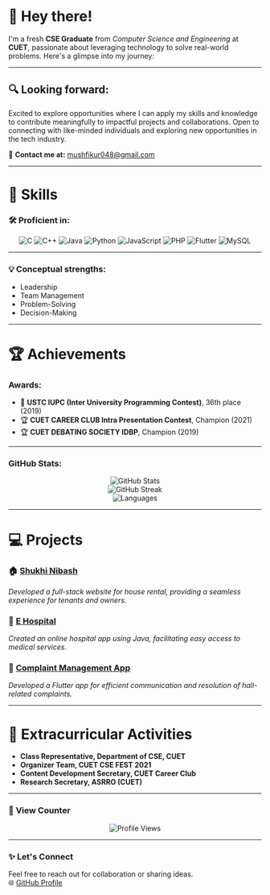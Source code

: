 
# 👋 **Hey there!**
I'm a fresh **CSE Graduate** from *Computer Science and Engineering* at **CUET**, passionate about leveraging technology to solve real-world problems. Here's a glimpse into my journey:

---

## 🔍 **Looking forward**:

Excited to explore opportunities where I can apply my skills and knowledge to contribute meaningfully to impactful projects and collaborations. Open to connecting with like-minded individuals and exploring new opportunities in the tech industry.

📧 **Contact me at:** mushfikur048@gmail.com

---

# 🚀 **Skills**

### 🛠️ **Proficient in**:

<div align="center">
  
![C](https://img.shields.io/badge/C-A8B9CC?style=for-the-badge&logo=c&logoColor=white)
![C++](https://img.shields.io/badge/C++-00599C?style=for-the-badge&logo=cplusplus&logoColor=white)
![Java](https://img.shields.io/badge/Java-ED8B00?style=for-the-badge&logo=java&logoColor=white)
![Python](https://img.shields.io/badge/Python-3776AB?style=for-the-badge&logo=python&logoColor=white)
![JavaScript](https://img.shields.io/badge/JavaScript-F7DF1E?style=for-the-badge&logo=javascript&logoColor=black)
![PHP](https://img.shields.io/badge/PHP-777BB4?style=for-the-badge&logo=php&logoColor=white)
![Flutter](https://img.shields.io/badge/Flutter-02569B?style=for-the-badge&logo=flutter&logoColor=white)
![MySQL](https://img.shields.io/badge/MySQL-4479A1?style=for-the-badge&logo=mysql&logoColor=white)

</div>

---

### 💡 **Conceptual strengths**:
  
- Leadership  
- Team Management  
- Problem-Solving  
- Decision-Making  

---

# 🏆 **Achievements**
  
### **Awards**:
  
- 🥇 **USTC IUPC (Inter University Programming Contest)**, 36th place (2019)  
- 🏆 **CUET CAREER CLUB Intra Presentation Contest**, Champion (2021)  
- 🏆 **CUET DEBATING SOCIETY IDBP**, Champion (2019)

---

### **GitHub Stats**:

<div align="center">
  
![GitHub Stats](https://github-readme-stats.vercel.app/api?username=mushfikur-rahman&show_icons=true&theme=radical)  
![GitHub Streak](https://github-readme-streak-stats.herokuapp.com/?user=mushfikur-rahman&theme=radical)  
![Languages](https://github-readme-stats.vercel.app/api/top-langs/?username=mushfikur-rahman&layout=compact&theme=radical)  

</div>

---

# 💻 **Projects**

### 🏠 [Shukhi Nibash](https://github.com/mushfikur-rahman/Shukhi_Nibash)  
*Developed a full-stack website for house rental, providing a seamless experience for tenants and owners.*  

### 🏥 [E Hospital](https://github.com/mushfikur-rahman/E_Hospital)  
*Created an online hospital app using Java, facilitating easy access to medical services.*  

### 🏢 [Complaint Management App](https://github.com/mushfikur-rahman/Sheikh_Russel_Hall_Complaint_Management_App)  
*Developed a Flutter app for efficient communication and resolution of hall-related complaints.*

---

# 🌟 **Extracurricular Activities**

- **Class Representative, Department of CSE, CUET**  
- **Organizer Team, CUET CSE FEST 2021**  
- **Content Development Secretary, CUET Career Club**  
- **Research Secretary, ASRRO (CUET)**  

---

### 🎯 **View Counter**  

<div align="center">
  
![Profile Views](https://komarev.com/ghpvc/?username=mushfikur-rahman&color=blueviolet&style=flat-square)

</div>

---

### ✨ **Let's Connect**  
Feel free to reach out for collaboration or sharing ideas.  
🌐 [GitHub Profile](https://github.com/mushfikur-rahman)  
